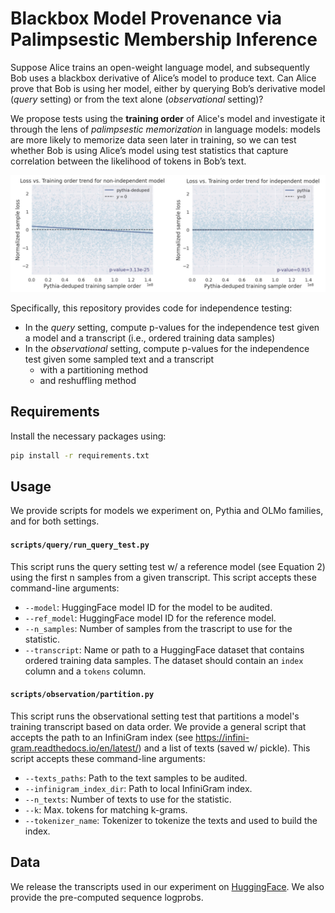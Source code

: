 # Blackbox Model Provenance via Palimpsestic Membership Inference

Suppose Alice trains an open-weight language model, and subsequently Bob uses a blackbox derivative of
Alice’s model to produce text. Can Alice prove that
Bob is using her model, either by querying Bob’s derivative model (_query_ setting) or from the text alone (_observational_ setting)?

We propose tests using the **training order** of Alice's model and investigate it through the
lens of _palimpsestic memorization_ in language models: models are more likely
to memorize data seen later in training, so we can test whether Bob is using
Alice’s model using test statistics that capture correlation between the likelihood
of tokens in Bob’s text. 

<img src="fig.png" width="800"/>

Specifically, this repository provides code for independence testing: 
- In the _query_ setting, compute p-values for the independence test given a model and a transcript (i.e., ordered training data samples)
- In the _observational_ setting, compute p-values for the independence test given some sampled text and a transcript
  - with a partitioning method
  - and reshuffling method

## Requirements

Install the necessary packages using:

```bash
pip install -r requirements.txt
```

## Usage 

We provide scripts for models we experiment on, Pythia and OLMo families, and for both settings. 

#### `scripts/query/run_query_test.py` 
This script runs the query setting test w/ a reference model (see Equation 2) using the first n samples from a given transcript.
This script accepts these command-line arguments:
- `--model`: HuggingFace model ID for the model to be audited.
- `--ref_model`: HuggingFace model ID for the reference model.
- `--n_samples`: Number of samples from the trascript to use for the statistic.
- `--transcript`: Name or path to a HuggingFace dataset that contains ordered training data samples. The dataset should contain an `index` column and a `tokens` column.

#### `scripts/observation/partition.py` 
This script runs the observational setting test that partitions a model's training transcript based on data order. We provide a general script that accepts the path to 
an InfiniGram index (see https://infini-gram.readthedocs.io/en/latest/) and a list of texts (saved w/ pickle). 
This script accepts these command-line arguments: 
- `--texts_paths`: Path to the text samples to be audited. 
- `--infinigram_index_dir`: Path to local InfiniGram index. 
- `--n_texts`: Number of texts to use for the statistic.
- `--k`: Max. tokens for matching k-grams.
- `--tokenizer_name`: Tokenizer to tokenize the texts and used to build the index.

## Data

We release the transcripts used in our experiment on [HuggingFace](https://huggingface.co/datasets/hij/sequence_samples). We also provide the pre-computed sequence logprobs.

